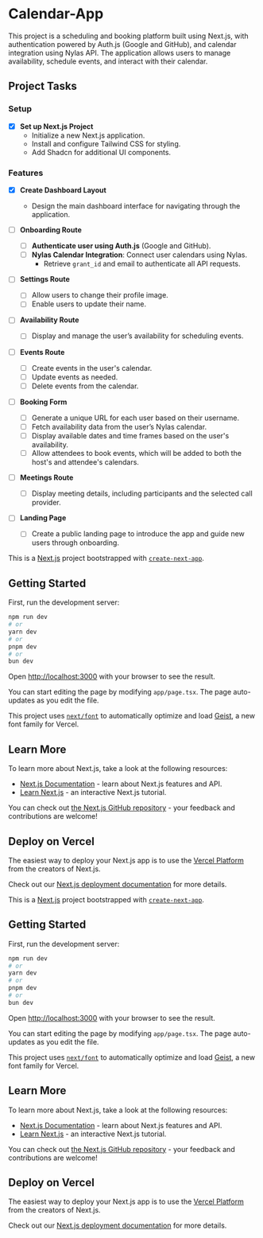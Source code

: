 # Calendar-App

This project is a scheduling and booking platform built using Next.js, with authentication powered by Auth.js (Google and GitHub), and calendar integration using Nylas API. The application allows users to manage availability, schedule events, and interact with their calendar.

## Project Tasks

### Setup

- [x] **Set up Next.js Project**
  - Initialize a new Next.js application.
  - Install and configure Tailwind CSS for styling.
  - Add Shadcn for additional UI components.

### Features

- [x] **Create Dashboard Layout**
  - Design the main dashboard interface for navigating through the application.
- [ ] **Onboarding Route**

  - [ ] **Authenticate user using Auth.js** (Google and GitHub).
  - [ ] **Nylas Calendar Integration**: Connect user calendars using Nylas.
    - Retrieve `grant_id` and email to authenticate all API requests.

- [ ] **Settings Route**

  - [ ] Allow users to change their profile image.
  - [ ] Enable users to update their name.

- [ ] **Availability Route**

  - [ ] Display and manage the user’s availability for scheduling events.

- [ ] **Events Route**

  - [ ] Create events in the user's calendar.
  - [ ] Update events as needed.
  - [ ] Delete events from the calendar.

- [ ] **Booking Form**

  - [ ] Generate a unique URL for each user based on their username.
  - [ ] Fetch availability data from the user’s Nylas calendar.
  - [ ] Display available dates and time frames based on the user's availability.
  - [ ] Allow attendees to book events, which will be added to both the host's and attendee's calendars.

- [ ] **Meetings Route**

  - [ ] Display meeting details, including participants and the selected call provider.

- [ ] **Landing Page**
  - [ ] Create a public landing page to introduce the app and guide new users through onboarding.

This is a [Next.js](https://nextjs.org) project bootstrapped with [`create-next-app`](https://nextjs.org/docs/app/api-reference/cli/create-next-app).

## Getting Started

First, run the development server:

```bash
npm run dev
# or
yarn dev
# or
pnpm dev
# or
bun dev
```

Open [http://localhost:3000](http://localhost:3000) with your browser to see the result.

You can start editing the page by modifying `app/page.tsx`. The page auto-updates as you edit the file.

This project uses [`next/font`](https://nextjs.org/docs/app/building-your-application/optimizing/fonts) to automatically optimize and load [Geist](https://vercel.com/font), a new font family for Vercel.

## Learn More

To learn more about Next.js, take a look at the following resources:

- [Next.js Documentation](https://nextjs.org/docs) - learn about Next.js features and API.
- [Learn Next.js](https://nextjs.org/learn) - an interactive Next.js tutorial.

You can check out [the Next.js GitHub repository](https://github.com/vercel/next.js) - your feedback and contributions are welcome!

## Deploy on Vercel

The easiest way to deploy your Next.js app is to use the [Vercel Platform](https://vercel.com/new?utm_medium=default-template&filter=next.js&utm_source=create-next-app&utm_campaign=create-next-app-readme) from the creators of Next.js.

Check out our [Next.js deployment documentation](https://nextjs.org/docs/app/building-your-application/deploying) for more details.

This is a [Next.js](https://nextjs.org) project bootstrapped with [`create-next-app`](https://nextjs.org/docs/app/api-reference/cli/create-next-app).

## Getting Started

First, run the development server:

```bash
npm run dev
# or
yarn dev
# or
pnpm dev
# or
bun dev
```

Open [http://localhost:3000](http://localhost:3000) with your browser to see the result.

You can start editing the page by modifying `app/page.tsx`. The page auto-updates as you edit the file.

This project uses [`next/font`](https://nextjs.org/docs/app/building-your-application/optimizing/fonts) to automatically optimize and load [Geist](https://vercel.com/font), a new font family for Vercel.

## Learn More

To learn more about Next.js, take a look at the following resources:

- [Next.js Documentation](https://nextjs.org/docs) - learn about Next.js features and API.
- [Learn Next.js](https://nextjs.org/learn) - an interactive Next.js tutorial.

You can check out [the Next.js GitHub repository](https://github.com/vercel/next.js) - your feedback and contributions are welcome!

## Deploy on Vercel

The easiest way to deploy your Next.js app is to use the [Vercel Platform](https://vercel.com/new?utm_medium=default-template&filter=next.js&utm_source=create-next-app&utm_campaign=create-next-app-readme) from the creators of Next.js.

Check out our [Next.js deployment documentation](https://nextjs.org/docs/app/building-your-application/deploying) for more details.
